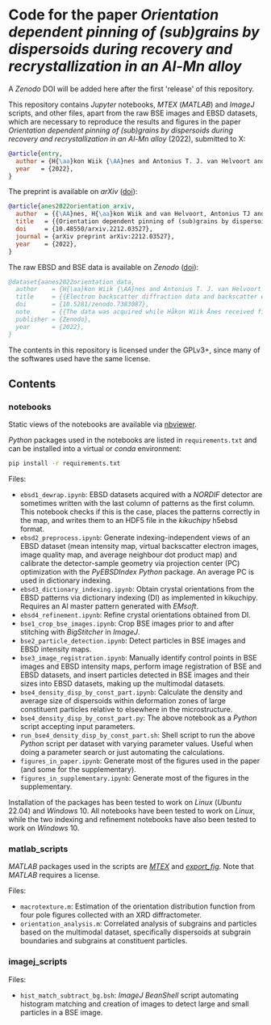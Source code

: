 # Code for the paper *Orientation dependent pinning of (sub)grains by dispersoids during recovery and recrystallization in an Al-Mn alloy*

A *Zenodo* DOI will be added here after the first 'release' of this repository.

This repository contains *Jupyter* notebooks, *MTEX* (*MATLAB*) and *ImageJ* scripts, and other files, apart from the raw BSE images and EBSD datasets, which are necessary to reproduce the results and figures in the paper *Orientation dependent pinning of (sub)grains by dispersoids during recovery and recrystallization in an Al-Mn alloy* (2022), submitted to X:

```bibtex
@article{entry,
  author = {H{\aa}kon Wiik {\AA}nes and Antonius T. J. van Helvoort and Knut Marthinsen},
  year   = {2022},
}
```

The preprint is available on *arXiv* ([doi](https://doi.org/10.48550/arXiv.2212.03527)):

```bibtex
@article{anes2022orientation_arxiv,
  author  = {{\AA}nes, H{\aa}kon Wiik and van Helvoort, Antonius TJ and Marthinsen, Knut},
  title   = {{Orientation dependent pinning of (sub)grains by dispersoids during recovery and recrystallization in an Al-Mn alloy}},
  doi     = {10.48550/arxiv.2212.03527},
  journal = {arXiv preprint arXiv:2212.03527},
  year    = {2022},
}
```

The raw EBSD and BSE data is available on *Zenodo* ([doi](https://doi.org/10.5281/zenodo.7383087)):

```bibtex
@dataset{aanes2022orientation_data,
  author    = {H{\aa}kon Wiik {\AA}nes and Antonius T. J. van Helvoort and Knut Marthinsen},
  title     = {{Electron backscatter diffraction data and backscatter electron images from four conditions from a cold-rolled and annealed Al-Mn alloy}},
  doi       = {10.5281/zenodo.7383087},
  note      = {{The data was acquired while Håkon Wiik Ånes received financial support from the Norwegian University of Science and Technology (NTNU) through the NTNU Aluminium Product Innovation Centre (NAPIC).}},
  publisher = {Zenodo},
  year      = {2022},
}
```

The contents in this repository is licensed under the GPLv3+, since many of the softwares used have the same license.

## Contents

### notebooks

Static views of the notebooks are available via [nbviewer](https://nbviewer.org/github/hakonanes/p-texture-al-mn-alloys/tree/main/notebooks/).

*Python* packages used in the notebooks are listed in `requirements.txt` and can be installed into a virtual or *conda* environment:

```bash
pip install -r requirements.txt
```

Files:

* `ebsd1_dewrap.ipynb`: EBSD datasets acquired with a *NORDIF* detector are sometimes written with the last column of patterns as the first column. This notebook checks if this is the case, places the patterns correctly in the map, and writes them to an HDF5 file in the *kikuchipy* h5ebsd format.
* `ebsd2_preprocess.ipynb`: Generate indexing-independent views of an EBSD dataset (mean intensity map, virtual backscatter electron images, image quality map, and average neighbour dot product map) and calibrate the detector-sample geometry via projection center (PC) optimization with the *PyEBSDIndex* *Python* package. An average PC is used in dictionary indexing.
* `ebsd3_dictionary_indexing.ipynb`: Obtain crystal orientations from the EBSD patterns via dictionary indexing (DI) as implemented in kikuchipy. Requires an Al master pattern generated with *EMsoft*.
* `ebsd4_refinement.ipynb`: Refine crystal orientations obtained from DI.
* `bse1_crop_bse_images.ipynb`: Crop BSE images prior to and after stitching with *BigStitcher* in *ImageJ*.
* `bse2_particle_detection.ipynb`: Detect particles in BSE images and EBSD intensity maps.
* `bse3_image_registration.ipynb`: Manually identify control points in BSE images and EBSD intensity maps, perform image registration of BSE and EBSD datasets, and insert particles detected in BSE images and their sizes into EBSD datasets, making up the multimodal datasets.
* `bse4_density_disp_by_const_part.ipynb`: Calculate the density and average size of dispersoids within deformation zones of large constituent particles relative to elsewhere in the microstructure.
* `bse4_density_disp_by_const_part.py`: The above notebook as a *Python* script accepting input parameters.
* `run_bse4_density_disp_by_const_part.sh`: Shell script to run the above *Python* script per dataset with varying parameter values. Useful when doing a parameter search or just automating the calculations.
* `figures_in_paper.ipynb`: Generate most of the figures used in the paper (and some for the supplementary).
* `figures_in_supplementary.ipynb`: Generate most of the figures in the supplementary.

Installation of the packages has been tested to work on *Linux* (*Ubuntu* 22.04) and *Windows* 10. All notebooks have been tested to work on *Linux*, while the two indexing and refinement notebooks have also been tested to work on *Windows* 10.

### matlab_scripts

*MATLAB* packages used in the scripts are [*MTEX*](https://mtex-toolbox.github.io/) and [*export_fig*](https://mathworks.com/matlabcentral/fileexchange/23629-export_fig).
Note that *MATLAB* requires a license.

Files:

* `macrotexture.m`: Estimation of the orientation distribution function from four pole figures collected with an XRD diffractometer.
* `orientation_analysis.m`: Correlated analysis of subgrains and particles based on the multimodal dataset, specifically dispersoids at subgrain boundaries and subgrains at constituent particles.

### imagej_scripts

Files:

* `hist_match_subtract_bg.bsh`: *ImageJ* *BeanShell* script automating histogram matching and creation of images to detect large and small particles in a BSE image.
